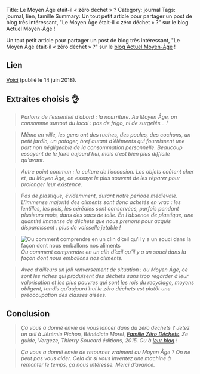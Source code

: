 Title: Le Moyen Âge était-il « zéro déchet » ?
Category: journal
Tags: journal, lien, famille
Summary: Un tout petit article pour partager un post de blog très intéressant, "Le Moyen Âge était-il « zéro déchet » ?" sur le blog Actuel Moyen-Âge !

Un tout petit article pour partager un post de blog très intéressant, "Le Moyen Âge était-il « zéro déchet » ?" sur le [blog Actuel Moyen-Âge](https://actuelmoyenage.wordpress.com/) !

## Lien

[Voici](https://actuelmoyenage.wordpress.com/2018/06/14/le-moyen-age-etait-il-zero-dechets/) (publié le 14 juin 2018).

## Extraites choisis :ok_hand:

> *Parlons de l’essentiel d’abord : la nourriture. Au Moyen Âge, on consomme surtout du local : pas de frigo, ni de surgelés… !*

> *Même en ville, les gens ont des ruches, des poules, des cochons, un petit jardin, un potager, bref autant d’éléments qui fournissent une part non négligeable de la consommation personnelle. Beaucoup essayent de le faire aujourd’hui, mais c’est bien plus difficile qu’avant.*

> *Autre point commun : la culture de l’occasion. Les objets coûtent cher et, au Moyen Âge, on essaye le plus souvent de les réparer pour prolonger leur existence.*

> *Pas de plastique, évidemment, durant notre période médiévale. L’immense majorité des aliments sont donc achetés en vrac : les lentilles, les pois, les céréales sont conservées, parfois pendant plusieurs mois, dans des sacs de toile. En l’absence de plastique, une quantité immense de déchets que nous prenons pour acquis disparaissent : plus de vaisselle jetable !*

> ![Ou comment comprendre en un clin d’œil qu’il y a un souci dans la façon dont nous emballons nos aliments](https://actuelmoyenage.files.wordpress.com/2018/06/3.jpg)
> *Ou comment comprendre en un clin d’œil qu’il y a un souci dans la façon dont nous emballons nos aliments.*

> *Avec d’ailleurs un joli renversement de situation : au Moyen Âge, ce sont les riches qui produisent des déchets sans trop regarder à leur valorisation et les plus pauvres qui sont les rois du recyclage, moyens obligent, tandis qu’aujourd’hui le zéro déchets est plutôt une préoccupation des classes aisées.*

## Conclusion

> *Ça vous a donné envie de vous lancer dans du zéro déchets ? Jetez un œil à Jérémie Pichon, Bénédicte Morel, [Famille Zéro Déchets](http://www.famillezerodechet.com/), Ze guide, Vergeze, Thierry Soucard éditions, 2015. Ou à [leur blog](http://www.famillezerodechet.com/) !*

> *Ça vous a donné envie de retourner vraiment au Moyen Âge ? On ne peut pas vous aider. Cela dit si vous inventez une machine à remonter le temps, ça nous intéresse. Merci d’avance.*

